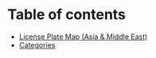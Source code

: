# Table of contents

* [License Plate Map (Asia & Middle East)](README.md)
* [Categories](categories.md)
